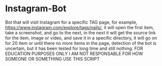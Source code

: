 # Instagram-Bot
Bot that will visit Instagram for a specific TAG page, for example, https://www.instagram.com/explore/tags/nails/, it will open the first item, take a screenshot, and go to the next, in the next it will get the source link for the item, image or video, and save it in a specific directory, it will go on for 20 item or until there no more items in the page, detection of the bot is uncertain, but it has been tested for long time and still nothing. FOR EDUCATION PURPOSES ONLY I AM NOT RESPONSABLE FOR HOW SOMEONE OR SOMETHING USE THIS SCRIPT
